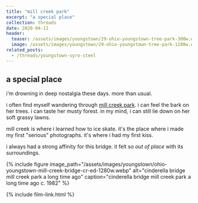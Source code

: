 ```yaml
---
title: "mill creek park"
excerpt: "a special place"
collection: threads
date: 2020-04-11
header:
  teaser: /assets/images/youngstown/29-ohio-youngstown-tree-park-300w.webp
  image: /assets/images/youngstown/29-ohio-youngstown-tree-park-1280w.webp
related_posts:
  - /threads/youngstown-syro-steel
---
```

## a special place

i'm drowning in deep nostalgia these days. more than usual. 

i often find myself wandering through [mill creek park](https://www.millcreekmetroparks.org/). i can feel the bark on her trees. i can taste her musty forest. in my mind, i can still lie down on her soft grassy lawns.

mill creek is where i learned how to ice skate. it's the place where i made my first "serious" photographs. it's where i had my first kiss.

i always had a strong affinity for this bridge. it felt so <em>out of place</em> with its surroundings. 

{% include figure image_path="/assets/images/youngstown/ohio-youngstown-mill-creek-bridge-cr-ed-1280w.webp" alt="cinderella bridge mill creek park a long time ago" caption="cinderella bridge mill creek park a long time ago c. 1982" %}

{% include film-link.html %}